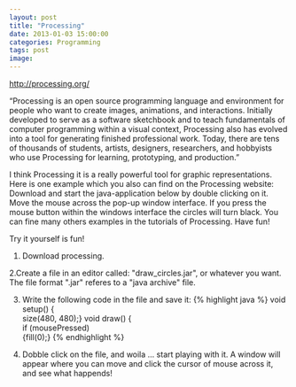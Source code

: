 ```yaml
---
layout: post
title: "Processing"
date: 2013-01-03 15:00:00
categories: Programming
tags: post
image:
---
```


http://processing.org/

“Processing is an open source programming language and environment for people who want to create images, animations, and interactions. Initially developed to serve as a software sketchbook and to teach fundamentals of computer programming within a visual context, Processing also has evolved into a tool for generating finished professional work. Today, there are tens of thousands of students, artists, designers, researchers, and hobbyists who use Processing for learning, prototyping, and production.”

I think Processing it is a really powerful tool for graphic representations. Here is one example which you also can find on the Processing website: Download and start the java-application below by double clicking on it. Move the mouse across the pop-up window interface. If you press the mouse button within the windows interface the circles will turn black. You can fine many others examples in the tutorials of Processing. Have fun!

Try it yourself is fun!

1. Download processing.

2.Create a file in an editor called: "draw_circles.jar", or whatever you want. The file format ".jar" referes to a "java archive" file.

3. Write the following code in the file and save it:
{% highlight java %}
void setup() {  
size(480, 480);} 
void draw() {  
if (mousePressed)  
{fill(0);}
{% endhighlight %}

3. Dobble click on the file, and woila ... start playing with it. A window will appear where you can move and click the cursor of mouse across it, and see what happends!
